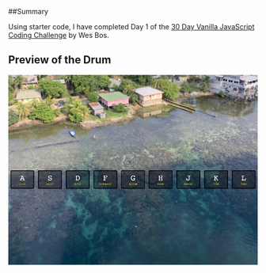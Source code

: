 ##Summary

Using starter code, I have completed Day 1 of the [30 Day Vanilla JavaScript Coding Challenge](https://javascript30.com/) by Wes Bos.

## Preview of the Drum
![drum-kit](https://github.com/desireemendes/JS30-DrumKit/blob/master/public/drumkit.png?raw=true)